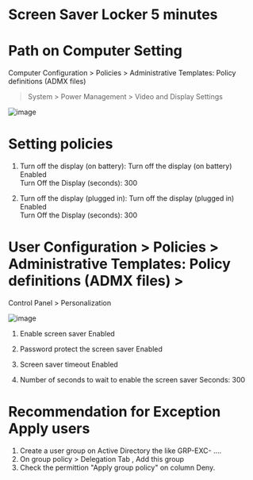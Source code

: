 # Screen Saver Locker 5 minutes

# Path on Computer Setting
Computer Configuration > Policies > Administrative Templates: Policy definitions (ADMX files) 
> System > Power Management > Video and Display Settings

![image](https://github.com/user-attachments/assets/78cfb38e-acd1-4ece-9b9a-f5042509f35d)

# Setting policies

1) Turn off the display (on battery):
Turn off the display (on battery) Enabled  
Turn Off the Display (seconds): 300 
 
2) Turn off the display (plugged in):
Turn off the display (plugged in) Enabled  
Turn Off the Display (seconds): 300

# User Configuration > Policies > Administrative Templates: Policy definitions (ADMX files) >
Control Panel > Personalization 

![image](https://github.com/user-attachments/assets/a674c4e4-5dec-43bb-92ba-1fb65c457fce)

1) Enable screen saver Enabled  

2) Password protect the screen saver Enabled  

3) Screen saver timeout Enabled  

4) Number of seconds to wait to enable the screen saver 
Seconds: 300 


# Recommendation for Exception Apply users

1) Create a user group on Active Directory the like GRP-EXC- ....
2) On group policy > Delegation Tab , Add this group
3) Check the permittion "Apply group policy" on column Deny.
